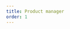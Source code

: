 ```yaml
---
title: Product manager
order: 1
---
```


<!--
The product manager leads the multi-disciplinary team to deliver a digital product or service that meets users' needs.

The product manager plays a leading role in:

* setting the vision and roadmap for the product
* working with the product's stakeholders
* prioriting the backlog and what gets done in a sprint
* ensuring user stories are completed to a high quality

The product manager works closely with the [delivery manager](../delivery-manager/) to make sure the team are working to achievable goals and are on track to deliver.

[[toc]]


# Setting the vision and roadmap

It's the role of the product manager to define the vision for the product and communicate it with the team and stakeholders.

A good product vision aligns to both the user needs you've identified and the organisation's priorities.

The vision is often the end goal for a product roadmap that explains what features and milestones will be achieved along the way.

It's common for the vision and roadmap to be iterated over time, based on what the team learns from users and delivery.


# Working with stakeholders

The product manager is often the primary 'face' of the team to stakeholders inside and outside the department, like colleagues in operational areas or external industry groups.

By hearing the priorities of different stakeholders, the product manager can make informed decisions about the work to prioritise.

Stakeholders can be great advocates for the product and the team, and often give helpful feedback on features.

::: alert
Stakeholder feedback is helpful, but it's not a substitute for good user research. You'll hear different perspectives from both.
:::


# Prioritising the backlog

The product manager is responsible for the backlog, and gets the final say on which user stories are or aren't included in [a sprint](../../../agile/sprints).

They are responsible for making sure that user stories have the right level of detail and clear acceptance criteria before they are prioritised.

In prioritising the backlog, the product manager has to balance:

* delivering new features
* making improvements to existing features
* fixing bugs and issues
* addressing technical debt


# Accepting stories when they're done

The product manager plays an important role at the end of the process, by 'accepting' user stories as they are completed by the team.

::: info
The requirements for a story, called the _acceptance criteria_, should be defined before the work begins.
:::

Accepting a user story means checking that the work has been completed to an acceptable level of quality.

This sometimes includes:

* checking if a feature has been released into the production environment
* confirming that a fix has correctly addressed the issue
* looking at analytics to understand if a new feature is meeting the user need

-->
